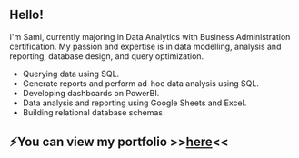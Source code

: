 ## Hello!
I'm Sami, currently majoring in Data Analytics with Business Administration certification. My passion and expertise is in data modelling, analysis and reporting, database design, and query optimization. 
- Querying data using SQL.
- Generate reports and perform ad-hoc data analysis using SQL.
- Developing dashboards on PowerBI.
- Data analysis and reporting using Google Sheets and Excel.
- Building relational database schemas 

## ⚡You can view my portfolio >>[here](https://github.com/SamiJW/Building-A-Database-Schema)<<

<!--
**SamiJW/SamiJW** is a ✨ _special_ ✨ repository because its `README.md` (this file) appears on your GitHub profile.

Here are some ideas to get you started:

- 🔭 I’m currently working on ...
- 🌱 I’m currently learning ...
- 👯 I’m looking to collaborate on ...
- 🤔 I’m looking for help with ...
- 💬 Ask me about ...
- 📫 How to reach me: ...
- 😄 Pronouns: ...
- ⚡ Fun fact: ...
-->
